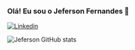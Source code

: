
### Olá! Eu sou o Jeferson Fernandes 👋
[![Linkedin](https://img.shields.io/badge/LinkedIn-0077B5?style=for-the-badge&logo=linkedin&logoColor=white)](https://www.linkedin.com/in/jeferson-fernandes-14428814a/)

![Jeferson GitHub stats](https://github-readme-stats.vercel.app/api?username=jefersonfernandess&show_icons=true&theme=merko)
